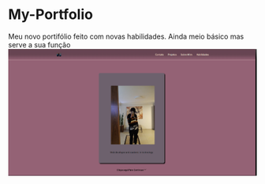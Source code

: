 # My-Portfolio
 Meu novo portifólio feito com novas habilidades. Ainda meio básico mas serve a sua função
<img src="startscreen.png" alt="start">

